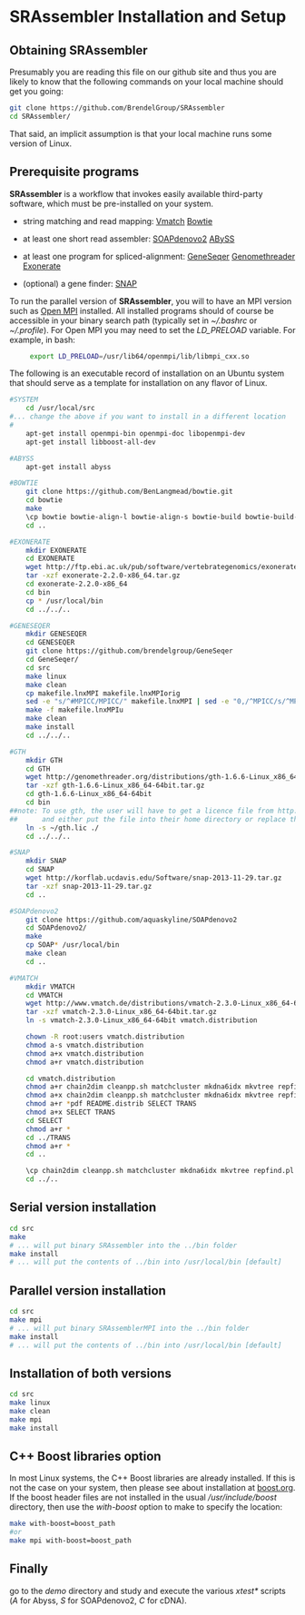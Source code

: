 # SRAssembler Installation and Setup

## Obtaining SRAssembler

Presumably you are reading this file on our github site and thus you are
likely to know that the following commands on your local machine should get
you going:

```bash
git clone https://github.com/BrendelGroup/SRAssembler
cd SRAssembler/
```

That said, an implicit assumption is that your local machine runs some version
of Linux.

## Prerequisite programs
__SRAssembler__ is a workflow that invokes easily available third-party software,
which must be pre-installed on your system.

- string matching and read mapping:
  [Vmatch](http://www.vmatch.de)
  [Bowtie](http://bowtie-bio.sourceforge.net/index.html)

- at least one short read assembler:
  [SOAPdenovo2](http://soap.genomics.org.cn/soapdenovo.html)
  [ABySS](http://www.bcgsc.ca/platform/bioinfo/software/abyss)

- at least one program for spliced-alignment:
   [GeneSeqer](https://github.com/BrendelGroup/GeneSeqer)
   [Genomethreader](http://www.genomethreader.org)
   [Exonerate](hhttp://www.ebi.ac.uk/about/vertebrate-genomics/software/exonerate)

- (optional) a gene finder:
  [SNAP](http://korflab.ucdavis.edu/software.html)

To run the parallel version of __SRAssembler__, you will to have an MPI version such as [Open MPI](http://www.open-mpi.org/) installed.
All installed programs should of course be accessible in your binary search path (typically set in _~/.bashrc_ or _~/.profile_).
For Open MPI you may need to set the _LD_PRELOAD_ variable.
For example, in bash:
```bash
     export LD_PRELOAD=/usr/lib64/openmpi/lib/libmpi_cxx.so
```

The following is an executable record of installation on an Ubuntu system that should serve as a template for installation on any flavor of Linux.

```bash
#SYSTEM
	cd /usr/local/src
#... change the above if you want to install in a different location
#
	apt-get install openmpi-bin openmpi-doc libopenmpi-dev
	apt-get install libboost-all-dev

#ABYSS
	apt-get install abyss

#BOWTIE
	git clone https://github.com/BenLangmead/bowtie.git
	cd bowtie
	make
	\cp bowtie bowtie-align-l bowtie-align-s bowtie-build bowtie-build-l bowtie-build-s bowtie-inspect bowtie-inspect-l bowtie-inspect-s /usr/local/bin/
	cd ..

#EXONERATE
	mkdir EXONERATE
	cd EXONERATE
	wget http://ftp.ebi.ac.uk/pub/software/vertebrategenomics/exonerate/exonerate-2.2.0-x86_64.tar.gz
	tar -xzf exonerate-2.2.0-x86_64.tar.gz
	cd exonerate-2.2.0-x86_64
	cd bin
	cp * /usr/local/bin
	cd ../../..

#GENESEQER
	mkdir GENESEQER
	cd GENESEQER
	git clone https://github.com/brendelgroup/GeneSeqer
	cd GeneSeqer/
	cd src
	make linux
	make clean
	cp makefile.lnxMPI makefile.lnxMPIorig
	sed -e "s/^#MPICC/MPICC/" makefile.lnxMPI | sed -e "0,/^MPICC/s/^MPICC/#MPICC/" > makefile.lnxMPIu
	make -f makefile.lnxMPIu
	make clean
	make install
	cd ../../..

#GTH
	mkdir GTH
	cd GTH
	wget http://genomethreader.org/distributions/gth-1.6.6-Linux_x86_64-64bit.tar.gz
	tar -xzf gth-1.6.6-Linux_x86_64-64bit.tar.gz
	cd gth-1.6.6-Linux_x86_64-64bit
	cd bin
##note: To use gth, the user will have to get a licence file from http://genomethreader.org/cgi-bin/download.cgi
##      and either put the file into their home directory or replace the following symbolic link:
	ln -s ~/gth.lic ./
	cd ../../..

#SNAP
	mkdir SNAP
	cd SNAP
	wget http://korflab.ucdavis.edu/Software/snap-2013-11-29.tar.gz
	tar -xzf snap-2013-11-29.tar.gz
	cd ..

#SOAPdenovo2
	git clone https://github.com/aquaskyline/SOAPdenovo2
	cd SOAPdenovo2/
	make
	cp SOAP* /usr/local/bin
	make clean
	cd ..

#VMATCH
	mkdir VMATCH
	cd VMATCH
	wget http://www.vmatch.de/distributions/vmatch-2.3.0-Linux_x86_64-64bit.tar.gz
	tar -xzf vmatch-2.3.0-Linux_x86_64-64bit.tar.gz
	ln -s vmatch-2.3.0-Linux_x86_64-64bit vmatch.distribution

	chown -R root:users vmatch.distribution
	chmod a-s vmatch.distribution
	chmod a+x vmatch.distribution
	chmod a+r vmatch.distribution

	cd vmatch.distribution
	chmod a+r chain2dim cleanpp.sh matchcluster mkdna6idx mkvtree repfind.pl upgradeprj.pl vendian vmatch vmatchselect Vmatchtrans.pl vmigrate.sh vseqinfo vseqselect vstree2tex vsubseqselect
	chmod a+x chain2dim cleanpp.sh matchcluster mkdna6idx mkvtree repfind.pl upgradeprj.pl vendian vmatch vmatchselect Vmatchtrans.pl vmigrate.sh vseqinfo vseqselect vstree2tex vsubseqselect
	chmod a+r *pdf README.distrib SELECT TRANS
	chmod a+x SELECT TRANS
	cd SELECT
	chmod a+r *
	cd ../TRANS
	chmod a+r *
	cd ..

	\cp chain2dim cleanpp.sh matchcluster mkdna6idx mkvtree repfind.pl vendian vmatch vmatchselect vmigrate.sh vseqinfo vseqselect vstree2tex vsubseqselect  /usr/local/bin/
	cd ../..
```

## Serial version installation
```bash
cd src
make
# ... will put binary SRAssembler into the ../bin folder
make install
# ... will put the contents of ../bin into /usr/local/bin [default]
```

## Parallel version installation
```bash
cd src
make mpi
# ... will put binary SRAssemblerMPI into the ../bin folder
make install
# ... will put the contents of ../bin into /usr/local/bin [default]
```

## Installation of both versions
```bash
cd src
make linux
make clean
make mpi
make install
```

## C++ Boost libraries option
In most Linux systems, the C++ Boost libraries are already installed.
If this is not the case on your system, then please see about installation at [boost.org](http://www.boost.org/).
If the boost header files are not installed in the usual _/usr/include/boost_ directory, then use the _with-boost_ option to make to specify the location:

```bash
make with-boost=boost_path
#or
make mpi with-boost=boost_path
```

## Finally
go to the _demo_ directory and study and execute the various _xtest*_ scripts
(_A_ for Abyss, _S_ for SOAPdenovo2, _C_ for cDNA).
